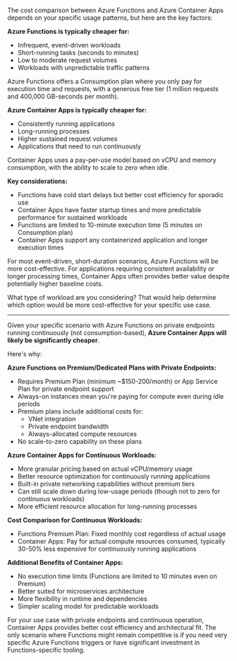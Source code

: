 The cost comparison between Azure Functions and Azure Container Apps depends on your specific usage patterns, but here are the key factors:

**Azure Functions is typically cheaper for:**
- Infrequent, event-driven workloads
- Short-running tasks (seconds to minutes)
- Low to moderate request volumes
- Workloads with unpredictable traffic patterns

Azure Functions offers a Consumption plan where you only pay for execution time and requests, with a generous free tier (1 million requests and 400,000 GB-seconds per month).

**Azure Container Apps is typically cheaper for:**
- Consistently running applications
- Long-running processes
- Higher sustained request volumes
- Applications that need to run continuously

Container Apps uses a pay-per-use model based on vCPU and memory consumption, with the ability to scale to zero when idle.

**Key considerations:**
- Functions have cold start delays but better cost efficiency for sporadic use
- Container Apps have faster startup times and more predictable performance for sustained workloads
- Functions are limited to 10-minute execution time (5 minutes on Consumption plan)
- Container Apps support any containerized application and longer execution times

For most event-driven, short-duration scenarios, Azure Functions will be more cost-effective. For applications requiring consistent availability or longer processing times, Container Apps often provides better value despite potentially higher baseline costs.

What type of workload are you considering? That would help determine which option would be more cost-effective for your specific use case.


---

Given your specific scenario with Azure Functions on private endpoints running continuously (not consumption-based), **Azure Container Apps will likely be significantly cheaper**.

Here's why:

**Azure Functions on Premium/Dedicated Plans with Private Endpoints:**
- Requires Premium Plan (minimum ~$150-200/month) or App Service Plan for private endpoint support
- Always-on instances mean you're paying for compute even during idle periods
- Premium plans include additional costs for:
  - VNet integration
  - Private endpoint bandwidth
  - Always-allocated compute resources
- No scale-to-zero capability on these plans

**Azure Container Apps for Continuous Workloads:**
- More granular pricing based on actual vCPU/memory usage
- Better resource optimization for continuously running applications
- Built-in private networking capabilities without premium tiers
- Can still scale down during low-usage periods (though not to zero for continuous workloads)
- More efficient resource allocation for long-running processes

**Cost Comparison for Continuous Workloads:**
- Functions Premium Plan: Fixed monthly cost regardless of actual usage
- Container Apps: Pay for actual compute resources consumed, typically 30-50% less expensive for continuously running applications

**Additional Benefits of Container Apps:**
- No execution time limits (Functions are limited to 10 minutes even on Premium)
- Better suited for microservices architecture
- More flexibility in runtime and dependencies
- Simpler scaling model for predictable workloads

For your use case with private endpoints and continuous operation, Container Apps provides better cost efficiency and architectural fit. The only scenario where Functions might remain competitive is if you need very specific Azure Functions triggers or have significant investment in Functions-specific tooling.